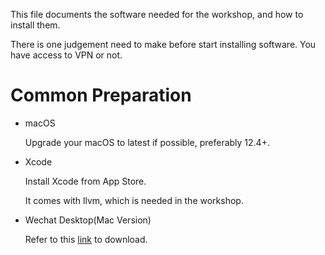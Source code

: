 This file documents the software needed for the workshop, and how to install them.

There is one judgement need to make before start installing software. You have access to VPN or not.

# Common Preparation

- macOS

  Upgrade your macOS to latest if possible, preferably 12.4+.
  
- Xcode

  Install Xcode from App Store.
  
  It comes with llvm, which is needed in the workshop.

- Wechat Desktop(Mac Version)

  Refer to this [link](https://mac.weixin.qq.com/) to download.
